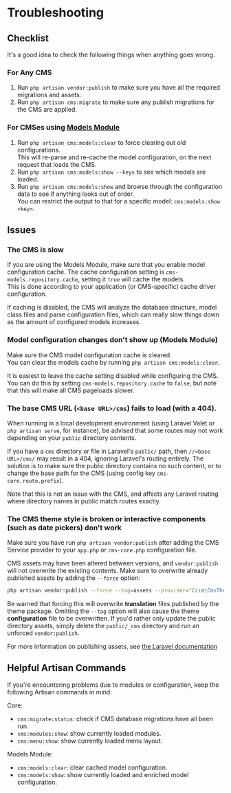 # Troubleshooting


## Checklist

It's a good idea to check the following things when anything goes wrong. 

### For Any CMS

1. Run `php artisan vendor:publish` to make sure you have all the required migrations and assets.
2. Run `php artisan cms:migrate` to make sure any publish migrations for the CMS are applied.

### For CMSes using [Models Module](https://github.com/czim/laravel-cms-models)

1. Run `php artisan cms:models:clear` to force clearing out old configurations.  
    This will re-parse and re-cache the model configuration, on the next request that loads the CMS.
2. Run `php artisan cms:models:show --keys` to see which models are loaded.
3. Run `php artisan cms:models:show` and browse through the configuration data to see if anything looks out of order.  
    You can restrict the output to that for a specific model: `cms:models:show <key>`.


## Issues


### The CMS is slow

If you are using the Models Module, make sure that you enable model configuration cache.
The cache configuration setting is `cms-models.repository.cache`, setting it `true` will cache the models.  
This is done according to your application (or CMS-specific) cache driver configuration.

If caching is disabled, the CMS will analyze the database structure, model class files and parse configuration files,
which can really slow things down as the amount of configured models increases.


### Model configuration changes don't show up (Models Module)

Make sure the CMS model configuration cache is cleared.  
You can clear the models cache by running `php artisan cms:models:clear`.

It is easiest to leave the cache setting disabled while configuring the CMS.
You can do this by setting `cms-models.repository.cache` to `false`, but note that this will make all CMS pageloads slower.


### The base CMS URL (`<base URL>/cms`) fails to load (with a 404).
  
When running in a local development environment (using Laravel Valet or `php artisan serve`, for instance), 
be advised that some routes may not work depending on your `public` directory contents.

If you have a `cms` directory or file in Laravel's `public/` path, then `//<base URL>/cms/` may result in a 404,
ignoring Laravel's routing entirely. The solution is to make sure the public directory contains no such content,
or to change the base path for the CMS (using config key `cms-core.route.prefix`).

Note that this is not an issue with the CMS, and affects any Laravel routing where directory names in public match routes exactly.


### The CMS theme style is broken or interactive components (such as date pickers) don't work

Make sure you have run `php artisan vendor:publish` after adding the CMS Service provider to your `app.php` or `cms-core.php` configuration file.

CMS assets may have been altered between versions, and `vendor:publish` will not overwrite the existing contents.
Make sure to overwrite already published assets by adding the `--force` option:

```bash
php artisan vendor:publish --force --tag=assets --provider="Czim\CmsTheme\Providers\CmsThemeServiceProvider"
```

Be warned that forcing this will overwrite **translation** files published by the theme package. 
Omitting the `--tag` option will also cause the theme **configuration** file to be overwritten.
If you'd rather only update the public directory assets, simply delete the `public/_cms` directory and run an unforced `vendor:publish`.

For more information on publishing assets, see [the Laravel documentation](https://laravel.com/docs/5.3/packages#public-assets)


## Helpful Artisan Commands

If you're encountering problems due to modules or configuration, keep the following Artisan commands in mind:

Core:

- `cms:migrate:status`: check if CMS database migrations have all been run.
- `cms:modules:show`: show currently loaded modules.
- `cms:menu:show`: show currently loaded menu layout.

Models Module:

- `cms:models:clear`: clear cached model configuration.
- `cms:models:show`: show currently loaded and enriched model configuration.
